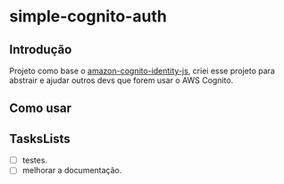 # simple-cognito-auth

## Introdução

Projeto como base o [amazon-cognito-identity-js](https://www.npmjs.com/package/amazon-cognito-identity-js), criei esse projeto para abstrair e ajudar outros devs que forem usar o AWS Cognito.

## Como usar

## TasksLists

  - [ ] testes.
  - [ ] melhorar a documentação.
